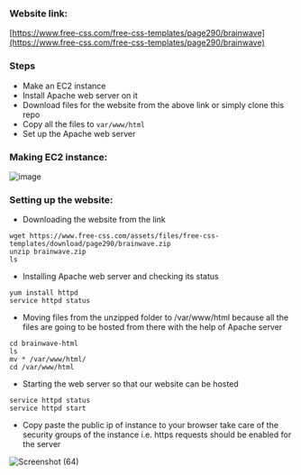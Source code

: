 ### Website link:

[https://www.free-css.com/free-css-templates/page290/brainwave](https://www.free-css.com/free-css-templates/page290/brainwave)

### Steps

- Make an EC2 instance
- Install Apache web server on it
- Download files for the website from the above link or simply clone this repo
- Copy all the files to `var/www/html`
- Set up the Apache web server

### Making EC2 instance:
![image](https://github.com/Pushkar-sharma28/Website-host-ec2/assets/108188779/a36f50a1-af36-4177-866a-200aa5c50833)


### Setting up the website:

- Downloading the website from the link
```
wget https://www.free-css.com/assets/files/free-css-templates/download/page290/brainwave.zip
unzip brainwave.zip
ls
```   
- Installing Apache web server and checking its status
```
yum install httpd
service httpd status

```

- Moving files from the unzipped folder to /var/www/html because all the files are going to be hosted from there with the help of Apache server

```
cd brainwave-html
ls
mv * /var/www/html/
cd /var/www/html
```

- Starting the web server so that our website can be hosted
```
service httpd status
service httpd start

```
- Copy paste the public ip of instance to your browser take care of the security groups of the instance i.e. https requests should be enabled for the server

![Screenshot (64)](https://github.com/Pushkar-sharma28/Website-host-ec2/assets/108188779/42e7b614-dfe3-4cd0-9690-f76e01912f60)
